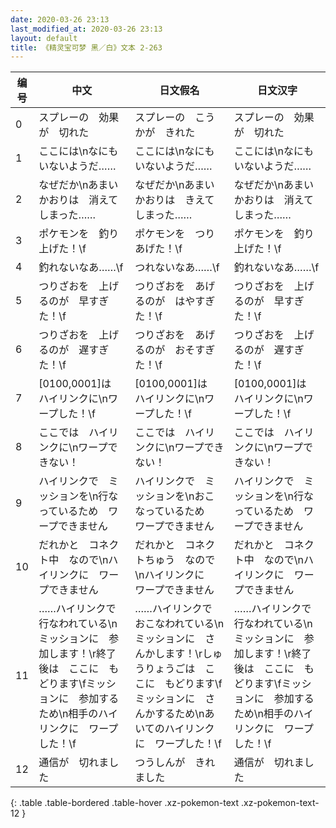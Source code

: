 ```yaml
---
date: 2020-03-26 23:13
last_modified_at: 2020-03-26 23:13
layout: default
title: 《精灵宝可梦 黑／白》文本 2-263
---
```

| 编号 | 中文 | 日文假名 | 日文汉字 |
| ---- | ---- | ---- | --- |
| 0 | スプレーの　効果が　切れた | スプレーの　こうかが　きれた | スプレーの　効果が　切れた |
| 1 | ここには\nなにも　いないようだ…… | ここには\nなにも　いないようだ…… | ここには\nなにも　いないようだ…… |
| 2 | なぜだか\nあまいかおりは　消えてしまった…… | なぜだか\nあまいかおりは　きえてしまった…… | なぜだか\nあまいかおりは　消えてしまった…… |
| 3 | ポケモンを　釣り上げた！\f | ポケモンを　つりあげた！\f | ポケモンを　釣り上げた！\f |
| 4 | 釣れないなあ……\f | つれないなあ……\f | 釣れないなあ……\f |
| 5 | つりざおを　上げるのが　早すぎた！\f | つりざおを　あげるのが　はやすぎた！\f | つりざおを　上げるのが　早すぎた！\f |
| 6 | つりざおを　上げるのが　遅すぎた！\f | つりざおを　あげるのが　おそすぎた！\f | つりざおを　上げるのが　遅すぎた！\f |
| 7 | [0100,0001]は　ハイリンクに\nワープした！\f | [0100,0001]は　ハイリンクに\nワープした！\f | [0100,0001]は　ハイリンクに\nワープした！\f |
| 8 | ここでは　ハイリンクに\nワープできない！ | ここでは　ハイリンクに\nワープできない！ | ここでは　ハイリンクに\nワープできない！ |
| 9 | ハイリンクで　ミッションを\n行なっているため　ワープできません | ハイリンクで　ミッションを\nおこなっているため　ワープできません | ハイリンクで　ミッションを\n行なっているため　ワープできません |
| 10 | だれかと　コネクト中　なので\nハイリンクに　ワープできません | だれかと　コネクトちゅう　なので\nハイリンクに　ワープできません | だれかと　コネクト中　なので\nハイリンクに　ワープできません |
| 11 | ……ハイリンクで　行なわれている\nミッションに　参加します！\r終了後は　ここに　もどります\fミッションに　参加するため\n相手のハイリンクに　ワープした！\f | ……ハイリンクで　おこなわれている\nミッションに　さんかします！\rしゅうりょうごは　ここに　もどります\fミッションに　さんかするため\nあいてのハイリンクに　ワープした！\f | ……ハイリンクで　行なわれている\nミッションに　参加します！\r終了後は　ここに　もどります\fミッションに　参加するため\n相手のハイリンクに　ワープした！\f |
| 12 | 通信が　切れました | つうしんが　きれました | 通信が　切れました |
{: .table .table-bordered .table-hover .xz-pokemon-text .xz-pokemon-text-12 }